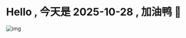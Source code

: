 
# Hello , 今天是 2025-10-28 , 加油鸭 🤭

![img](https://v1.jinrishici.com/all.svg?font-size=18&spacing=4)

